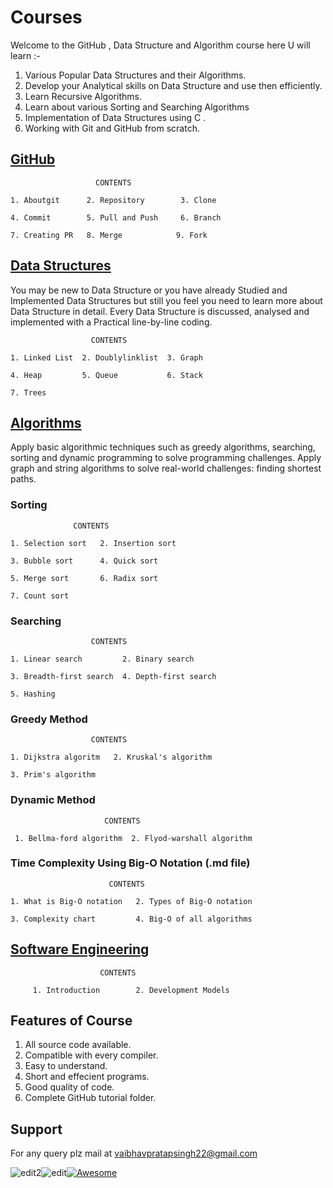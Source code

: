 # Courses

Welcome to the GitHub , Data Structure and Algorithm course here U will learn :-

1. Various Popular Data Structures and their Algorithms.
1. Develop your Analytical skills on Data Structure and use then efficiently.
1. Learn Recursive Algorithms.
1. Learn about various Sorting and Searching Algorithms
1. Implementation of Data Structures using C .
1. Working with Git and GitHub from scratch.

## [GitHub](1-github)
                       CONTENTS

    1. Aboutgit      2. Repository        3. Clone

    4. Commit        5. Pull and Push     6. Branch

    7. Creating PR   8. Merge            9. Fork

## [Data Structures](2-datastructure)

  You may be new to Data Structure or you have already Studied and Implemented Data Structures but still you feel you need to learn more about Data Structure in detail. Every Data Structure is discussed, analysed and implemented with a Practical line-by-line coding.

                      CONTENTS
                      
    1. Linked List  2. Doublylinklist  3. Graph 

    4. Heap         5. Queue           6. Stack
    
    7. Trees 

## [Algorithms](3-algorithms)  
 
Apply basic algorithmic techniques such as greedy algorithms, searching, sorting and dynamic programming to solve programming challenges.
Apply graph and string algorithms to solve real-world challenges: finding shortest paths.

### Sorting
                  CONTENTS
                  
    1. Selection sort   2. Insertion sort 
 
    3. Bubble sort      4. Quick sort 
 
    5. Merge sort       6. Radix sort 
 
    7. Count sort 

### Searching

                      CONTENTS
                      
    1. Linear search         2. Binary search
    
    3. Breadth-first search  4. Depth-first search
    
    5. Hashing

### Greedy Method
                      CONTENTS
                      
    1. Dijkstra algoritm   2. Kruskal's algorithm

    3. Prim's algorithm 

### Dynamic Method
                         CONTENTS
                         
     1. Bellma-ford algorithm  2. Flyod-warshall algorithm

### Time Complexity Using Big-O Notation (.md file)
                          CONTENTS
                          
    1. What is Big-O notation   2. Types of Big-O notation

    3. Complexity chart         4. Big-O of all algorithms

## [Software Engineering](4-software-engineering)
                        CONTENTS
                        
         1. Introduction        2. Development Models
 


## Features of Course
1. All source code available.
2. Compatible with every compiler.
3. Easy to understand.
4. Short and effecient programs.
5. Good quality of code.
6. Complete GitHub tutorial folder.

## Support
For any query plz mail at vaibhavpratapsingh22@gmail.com


![edit2](https://img.shields.io/static/v1?label=topic&message=Introduction&color=orange)![edit](https://img.shields.io/static/v1?label=PRs&message=Welcome&color=<COLOR>)[![Awesome](https://cdn.rawgit.com/sindresorhus/awesome/d7305f38d29fed78fa85652e3a63e154dd8e8829/media/badge.svg)](https://github.com/sindresorhus/awesome#readme)
